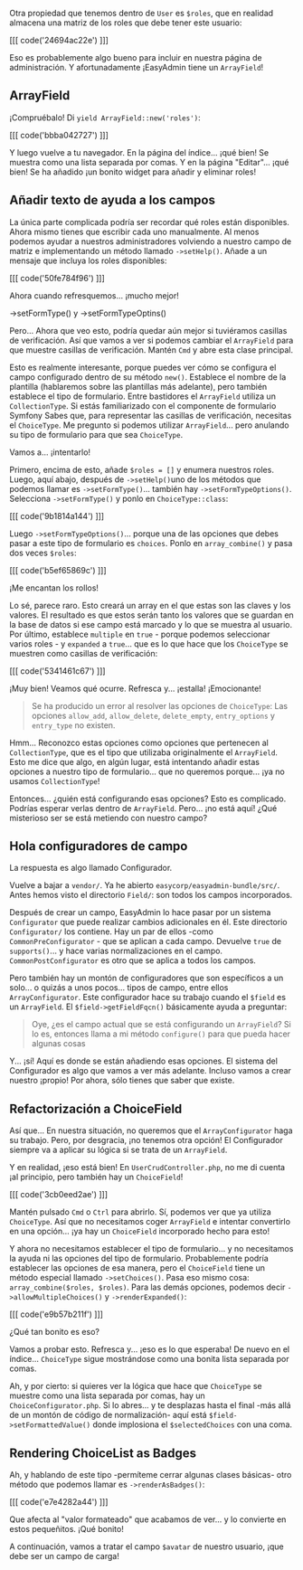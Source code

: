 Otra propiedad que tenemos dentro de `User` es `$roles`, que en realidad almacena
una matriz de los roles que debe tener este usuario:

[[[ code('24694ac22e') ]]]

Eso es probablemente algo bueno para incluir en nuestra página de administración. Y afortunadamente
¡EasyAdmin tiene un `ArrayField`!

## ArrayField

¡Compruébalo! Di `yield ArrayField::new('roles')`:

[[[ code('bbba042727') ]]]

Y luego vuelve a tu navegador. En la página del índice... ¡qué bien! Se muestra como
una lista separada por comas. Y en la página "Editar"... ¡qué bien! Se ha añadido
¡un bonito widget para añadir y eliminar roles!

## Añadir texto de ayuda a los campos

La única parte complicada podría ser recordar qué roles están disponibles. Ahora mismo
tienes que escribir cada uno manualmente. Al menos podemos ayudar a nuestros administradores volviendo
a nuestro campo de matriz e implementando un método llamado `->setHelp()`. Añade a
un mensaje que incluya los roles disponibles:

[[[ code('50fe784f96') ]]]

Ahora cuando refresquemos... ¡mucho mejor!

->setFormType() y ->setFormTypeOptins()

Pero... Ahora que veo esto, podría quedar aún mejor si tuviéramos casillas de verificación.
Así que vamos a ver si podemos cambiar el `ArrayField` para que muestre casillas de verificación. Mantén
`Cmd` y abre esta clase principal.

Esto es realmente interesante, porque puedes ver cómo se configura el campo
configurado dentro de su método `new()`. Establece el nombre de la plantilla (hablaremos
sobre las plantillas más adelante), pero también establece el tipo de formulario. Entre bastidores
el `ArrayField` utiliza un `CollectionType`. Si estás familiarizado con el componente de formulario Symfony
Sabes que, para representar las casillas de verificación, necesitas el `ChoiceType`.
Me pregunto si podemos utilizar `ArrayField`... pero anulando su tipo de formulario para que sea
`ChoiceType`.

Vamos a... ¡intentarlo!

Primero, encima de esto, añade `$roles = []` y enumera nuestros roles. Luego, aquí abajo, después de
`->setHelp()`uno de los métodos que podemos llamar es `->setFormType()`... también hay
`->setFormTypeOptions()`. Selecciona `->setFormType()` y ponlo en `ChoiceType::class`:

[[[ code('9b1814a144') ]]]

Luego `->setFormTypeOptions()`... porque una de las opciones que debes pasar
a este tipo de formulario es `choices`. Ponlo en `array_combine()` y pasa dos veces `$roles`:

[[[ code('b5ef65869c') ]]]

¡Me encantan los rollos!

Lo sé, parece raro. Esto creará un array en el que estas son las claves
y los valores. El resultado es que estos serán tanto los valores que se guardan
en la base de datos si ese campo está marcado y lo que se muestra al usuario. Por último,
establece `multiple` en `true` - porque podemos seleccionar varios roles - y
`expanded` a `true`... que es lo que hace que los `ChoiceType` se muestren como casillas de verificación:

[[[ code('5341461c67') ]]]

¡Muy bien! Veamos qué ocurre. Refresca y... ¡estalla! ¡Emocionante!

> Se ha producido un error al resolver las opciones de `ChoiceType`: Las opciones
> `allow_add`, `allow_delete`, `delete_empty`, `entry_options` y `entry_type`
> no existen.

Hmm... Reconozco estas opciones como opciones que pertenecen al `CollectionType`,
que es el tipo que utilizaba originalmente el `ArrayField`. Esto me dice que
algo, en algún lugar, está intentando añadir estas opciones a nuestro tipo de formulario... que
no queremos porque... ¡ya no usamos `CollectionType`!

Entonces... ¿quién está configurando esas opciones? Esto es complicado. Podrías esperar verlas
dentro de `ArrayField`. Pero... ¡no está aquí! ¿Qué misterioso ser se está metiendo
con nuestro campo?

## Hola configuradores de campo

La respuesta es algo llamado Configurador.

Vuelve a bajar a `vendor/`. Ya he abierto `easycorp/easyadmin-bundle/src/`.
Antes hemos visto el directorio `Field/`: son todos los campos incorporados.

Después de crear un campo, EasyAdmin lo hace pasar por un sistema `Configurator` 
que puede realizar cambios adicionales en él. Este directorio `Configurator/` 
los contiene. Hay un par de ellos -como `CommonPreConfigurator` - que se
aplican a cada campo. Devuelve `true` de `supports()`... y hace varias
normalizaciones en el campo. `CommonPostConfigurator` es otro que se aplica a
todos los campos.

Pero también hay un montón de configuradores que son específicos
a un solo... o quizás a unos pocos... tipos de campo, entre ellos `ArrayConfigurator`.
Este configurador hace su trabajo cuando el `$field` es un `ArrayField`. El
`$field->getFieldFqcn()` básicamente ayuda a preguntar:

> Oye, ¿es el campo actual que se está configurando un `ArrayField`? Si lo es,
> entonces llama a mi método `configure()` para que pueda hacer algunas cosas

Y... ¡sí! Aquí es donde se están añadiendo esas opciones. El sistema del Configurador
es algo que vamos a ver más adelante. Incluso vamos a crear nuestro
¡propio! Por ahora, sólo tienes que saber que existe.

## Refactorización a ChoiceField

Así que... En nuestra situación, no queremos que el `ArrayConfigurator` haga su trabajo.
Pero, por desgracia, ¡no tenemos otra opción! El Configurador siempre va a
aplicar su lógica si se trata de un `ArrayField`.

Y en realidad, ¡eso está bien! En `UserCrudController.php`, no me di cuenta
¡al principio, pero también hay un `ChoiceField`!

[[[ code('3cb0eed2ae') ]]]

Mantén pulsado `Cmd` o `Ctrl` para abrirlo. Sí, podemos ver que ya utiliza `ChoiceType`.
Así que no necesitamos coger `ArrayField` e intentar convertirlo en una opción...
¡ya hay un `ChoiceField` incorporado hecho para esto!

Y ahora no necesitamos establecer el tipo de formulario... y no necesitamos la ayuda ni las
opciones del tipo de formulario. Probablemente podría establecer las opciones de esa manera, pero el
`ChoiceField` tiene un método especial llamado `->setChoices()`. Pasa eso mismo
cosa: `array_combine($roles, $roles)`. Para las demás opciones, podemos decir
`->allowMultipleChoices()` y `->renderExpanded()`:

[[[ code('e9b57b211f') ]]]

¿Qué tan bonito es eso?

Vamos a probar esto. Refresca y... ¡eso es lo que esperaba! De nuevo en
el índice... `ChoiceType` sigue mostrándose como una bonita lista separada por comas.

Ah, y por cierto: si quieres ver la lógica que hace que `ChoiceType` se muestre
como una lista separada por comas, hay un `ChoiceConfigurator.php`. Si lo abres...
y te desplazas hasta el final -más allá de un montón de código de normalización- aquí está
`$field->setFormattedValue()` donde implosiona el `$selectedChoices` con una coma.

## Rendering ChoiceList as Badges

Ah, y hablando de este tipo -permíteme cerrar algunas clases básicas- otro
método que podemos llamar es `->renderAsBadges()`:

[[[ code('e7e4282a44') ]]]

Que afecta al "valor formateado" que acabamos de ver... y lo convierte en estos
pequeñitos. ¡Qué bonito!

A continuación, vamos a tratar el campo `$avatar` de nuestro usuario, ¡que debe ser un campo de carga!
